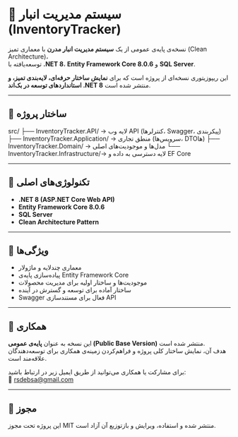 ﻿# 🧩 سیستم مدیریت انبار (InventoryTracker)

نسخه‌ی پایه‌ی عمومی از یک **سیستم مدیریت انبار مدرن** با معماری تمیز (Clean Architecture)،  
توسعه‌یافته با **.NET 8**، **Entity Framework Core 8.0.6** و **SQL Server**.

این ریپوزیتوری نسخه‌ای از پروژه است که برای **نمایش ساختار حرفه‌ای، لایه‌بندی تمیز، و استانداردهای توسعه در بک‌اند .NET 8** منتشر شده است.

---

## 🧱 ساختار پروژه

src/
├── InventoryTracker.API/ → لایه وب API (کنترلرها، Swagger، پیکربندی)
├── InventoryTracker.Application/ → منطق تجاری (سرویس‌ها، DTOها)
├── InventoryTracker.Domain/ → مدل‌ها و موجودیت‌های اصلی
└── InventoryTracker.Infrastructure/→ لایه دسترسی به داده و EF Core


---

## 🚀 تکنولوژی‌های اصلی
- **.NET 8 (ASP.NET Core Web API)**
- **Entity Framework Core 8.0.6**
- **SQL Server**
- **Clean Architecture Pattern**

---

## 🧩 ویژگی‌ها
- معماری چندلایه و ماژولار  
- پیاده‌سازی پایه‌ی Entity Framework Core  
- موجودیت‌ها و ساختار اولیه برای مدیریت محصولات  
- ساختار آماده برای توسعه و گسترش در آینده  
- Swagger فعال برای مستندسازی API  

---

## 🤝 همکاری
این نسخه به عنوان **پایه‌ی عمومی (Public Base Version)** منتشر شده است.  
هدف آن، نمایش ساختار کلی پروژه و فراهم‌کردن زمینه‌ی همکاری برای توسعه‌دهندگان علاقه‌مند است.

برای مشارکت یا همکاری می‌توانید از طریق ایمیل زیر در ارتباط باشید:  
📧 rsdebsa@gmail.com

---

## 🪪 مجوز
این پروژه تحت مجوز MIT منتشر شده و استفاده، ویرایش و بازتوزیع آن آزاد است.
